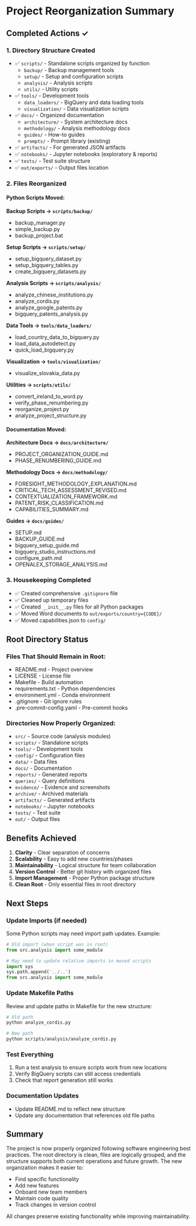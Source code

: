 # Project Reorganization Summary

## Completed Actions ✓

### 1. Directory Structure Created
- ✅ `scripts/` - Standalone scripts organized by function
  - `backup/` - Backup management tools
  - `setup/` - Setup and configuration scripts  
  - `analysis/` - Analysis scripts
  - `utils/` - Utility scripts
- ✅ `tools/` - Development tools
  - `data_loaders/` - BigQuery and data loading tools
  - `visualization/` - Data visualization scripts
- ✅ `docs/` - Organized documentation
  - `architecture/` - System architecture docs
  - `methodology/` - Analysis methodology docs
  - `guides/` - How-to guides
  - `prompts/` - Prompt library (existing)
- ✅ `artifacts/` - For generated JSON artifacts
- ✅ `notebooks/` - Jupyter notebooks (exploratory & reports)
- ✅ `tests/` - Test suite structure
- ✅ `out/exports/` - Output files location

### 2. Files Reorganized

#### Python Scripts Moved:
**Backup Scripts → `scripts/backup/`**
- backup_manager.py
- simple_backup.py
- backup_project.bat

**Setup Scripts → `scripts/setup/`**
- setup_bigquery_dataset.py
- setup_bigquery_tables.py
- create_bigquery_datasets.py

**Analysis Scripts → `scripts/analysis/`**
- analyze_chinese_institutions.py
- analyze_cordis.py
- analyze_google_patents.py
- bigquery_patents_analysis.py

**Data Tools → `tools/data_loaders/`**
- load_country_data_to_bigquery.py
- load_data_autodetect.py
- quick_load_bigquery.py

**Visualization → `tools/visualization/`**
- visualize_slovakia_data.py

**Utilities → `scripts/utils/`**
- convert_ireland_to_word.py
- verify_phase_renumbering.py
- reorganize_project.py
- analyze_project_structure.py

#### Documentation Moved:
**Architecture Docs → `docs/architecture/`**
- PROJECT_ORGANIZATION_GUIDE.md
- PHASE_RENUMBERING_GUIDE.md

**Methodology Docs → `docs/methodology/`**
- FORESIGHT_METHODOLOGY_EXPLANATION.md
- CRITICAL_TECH_ASSESSMENT_REVISED.md
- CONTEXTUALIZATION_FRAMEWORK.md
- PATENT_RISK_CLASSIFICATION.md
- CAPABILITIES_SUMMARY.md

**Guides → `docs/guides/`**
- SETUP.md
- BACKUP_GUIDE.md
- bigquery_setup_guide.md
- bigquery_studio_instructions.md
- configure_path.md
- OPENALEX_STORAGE_ANALYSIS.md

### 3. Housekeeping Completed
- ✅ Created comprehensive `.gitignore` file
- ✅ Cleaned up temporary files
- ✅ Created `__init__.py` files for all Python packages
- ✅ Moved Word documents to `out/exports/country={CODE}/`
- ✅ Moved capabilities.json to `config/`

## Root Directory Status

### Files That Should Remain in Root:
- README.md - Project overview
- LICENSE - License file
- Makefile - Build automation
- requirements.txt - Python dependencies
- environment.yml - Conda environment
- .gitignore - Git ignore rules
- .pre-commit-config.yaml - Pre-commit hooks

### Directories Now Properly Organized:
- `src/` - Source code (analysis modules)
- `scripts/` - Standalone scripts
- `tools/` - Development tools
- `config/` - Configuration files
- `data/` - Data files
- `docs/` - Documentation
- `reports/` - Generated reports
- `queries/` - Query definitions
- `evidence/` - Evidence and screenshots
- `archive/` - Archived materials
- `artifacts/` - Generated artifacts
- `notebooks/` - Jupyter notebooks
- `tests/` - Test suite
- `out/` - Output files

## Benefits Achieved

1. **Clarity** - Clear separation of concerns
2. **Scalability** - Easy to add new countries/phases
3. **Maintainability** - Logical structure for team collaboration  
4. **Version Control** - Better git history with organized files
5. **Import Management** - Proper Python package structure
6. **Clean Root** - Only essential files in root directory

## Next Steps

### Update Imports (if needed)
Some Python scripts may need import path updates. Example:
```python
# Old import (when script was in root)
from src.analysis import some_module

# May need to update relative imports in moved scripts
import sys
sys.path.append('../..')
from src.analysis import some_module
```

### Update Makefile Paths
Review and update paths in Makefile for the new structure:
```makefile
# Old path
python analyze_cordis.py

# New path  
python scripts/analysis/analyze_cordis.py
```

### Test Everything
1. Run a test analysis to ensure scripts work from new locations
2. Verify BigQuery scripts can still access credentials
3. Check that report generation still works

### Documentation Updates
- Update README.md to reflect new structure
- Update any documentation that references old file paths

## Summary

The project is now properly organized following software engineering best practices. The root directory is clean, files are logically grouped, and the structure supports both current operations and future growth. The new organization makes it easier to:

- Find specific functionality
- Add new features
- Onboard new team members
- Maintain code quality
- Track changes in version control

All changes preserve existing functionality while improving maintainability.